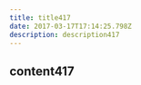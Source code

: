 ```yaml
---
title: title417
date: 2017-03-17T17:14:25.798Z
description: description417
---
```


## content417
  
